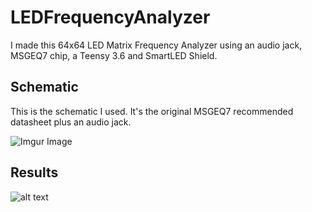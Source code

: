 # LEDFrequencyAnalyzer

I made this 64x64 LED Matrix Frequency Analyzer using an audio jack, MSGEQ7 chip, a Teensy 3.6 and SmartLED Shield.

## Schematic
This is the schematic I used. It's the original MSGEQ7 recommended datasheet plus an audio jack.

![Imgur Image](https://i.imgur.com/OMntKiIl.png)

## Results
![alt text](https://gifs.com/gif/led-matrix-frequency-visualizer-jZmxjW)
